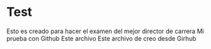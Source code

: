 # Test
Esto es creado para hacer el examen del mejor director de carrera 
Mi prueba con Github Este archivo Este archivo de creo desde Girhub